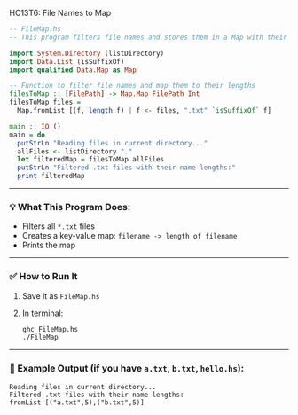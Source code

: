 HC13T6: File Names to Map

```haskell
-- FileMap.hs
-- This program filters file names and stores them in a Map with their lengths.

import System.Directory (listDirectory)
import Data.List (isSuffixOf)
import qualified Data.Map as Map

-- Function to filter file names and map them to their lengths
filesToMap :: [FilePath] -> Map.Map FilePath Int
filesToMap files =
  Map.fromList [(f, length f) | f <- files, ".txt" `isSuffixOf` f]

main :: IO ()
main = do
  putStrLn "Reading files in current directory..."
  allFiles <- listDirectory "."
  let filteredMap = filesToMap allFiles
  putStrLn "Filtered .txt files with their name lengths:"
  print filteredMap
```

---

### 💡 What This Program Does:

* Filters all `*.txt` files
* Creates a key-value map: `filename -> length of filename`
* Prints the map

---

### ✅ How to Run It

1. Save it as `FileMap.hs`
2. In terminal:

   ```bash
   ghc FileMap.hs
   ./FileMap
   ```

---

### 📝 Example Output (if you have `a.txt`, `b.txt`, `hello.hs`):

```
Reading files in current directory...
Filtered .txt files with their name lengths:
fromList [("a.txt",5),("b.txt",5)]
```
